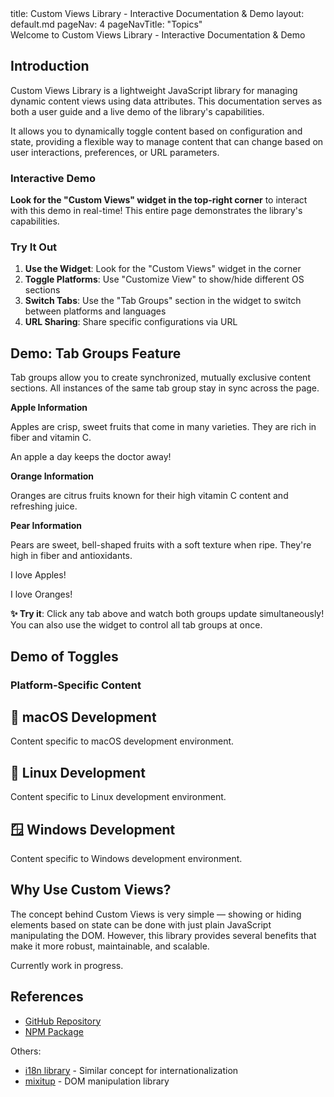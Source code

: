 <frontmatter>
  title: Custom Views Library - Interactive Documentation & Demo
  layout: default.md
  pageNav: 4
  pageNavTitle: "Topics"
</frontmatter>

<div class="bg-primary text-white px-2 py-5 mb-4">
   Welcome to Custom Views Library - Interactive Documentation & Demo
</div>

## Introduction

Custom Views Library is a lightweight JavaScript library for managing dynamic content views using data attributes. This documentation serves as both a user guide and a live demo of the library's capabilities.

It allows you to dynamically toggle content based on configuration and state, providing a flexible way to manage content that can change based on user interactions, preferences, or URL parameters.

### Interactive Demo

**Look for the "Custom Views" widget in the top-right corner** to interact with this demo in real-time! This entire page demonstrates the library's capabilities.

### Try It Out

1. **Use the Widget**: Look for the "Custom Views" widget in the corner
1. **Toggle Platforms**: Use "Customize View" to show/hide different OS sections
1. **Switch Tabs**: Use the "Tab Groups" section in the widget to switch between platforms and languages
1. **URL Sharing**: Share specific configurations via URL

## Demo: Tab Groups Feature

Tab groups allow you to create synchronized, mutually exclusive content sections. All instances of the same tab group stay in sync across the page.

<cv-tabgroup id="fruit" nav="auto">
  <cv-tab id="apple" header="Apple">
  
**Apple Information**

Apples are crisp, sweet fruits that come in many varieties. They are rich in fiber and vitamin C.

<box type="success" icon=":apple:">
    An apple a day keeps the doctor away!
</box>

  </cv-tab>
  <cv-tab id="orange" header="Orange">
  
**Orange Information**

Oranges are citrus fruits known for their high vitamin C content and refreshing juice.

  </cv-tab>
  <cv-tab id="pear" header="Pear">
  
**Pear Information**

Pears are sweet, bell-shaped fruits with a soft texture when ripe. They're high in fiber and antioxidants.

  </cv-tab>
</cv-tabgroup>

<cv-tabgroup id="fruit" nav="auto">
  <cv-tab id="apple" header="Apple">
  
I love Apples!

  </cv-tab>
  <cv-tab id="orange" header="Orange">
  
I love Oranges!

  </cv-tab>

</cv-tabgroup>


**✨ Try it**: Click any tab above and watch both groups update simultaneously! You can also use the widget to control all tab groups at once.


## Demo of Toggles

### Platform-Specific Content

<div data-cv-toggle="mac">

## 🍎 macOS Development
Content specific to macOS development environment.

</div>

<div data-cv-toggle="linux">

## 🐧 Linux Development  
Content specific to Linux development environment.

</div>

<div data-cv-toggle="windows">

## 🪟 Windows Development
Content specific to Windows development environment.

</div>


## Why Use Custom Views?

The concept behind Custom Views is very simple — showing or hiding elements based on state can be done with just plain JavaScript manipulating the DOM. However, this library provides several benefits that make it more robust, maintainable, and scalable.

Currently work in progress.

## References
* [GitHub Repository](https://github.com/customviews-js/customviews)
* [NPM Package](https://www.npmjs.com/package/customviews)

Others:
* [i18n library](https://www.i18next.com/) - Similar concept for internationalization
* [mixitup](https://github.com/patrickkunka/mixitup) - DOM manipulation library



